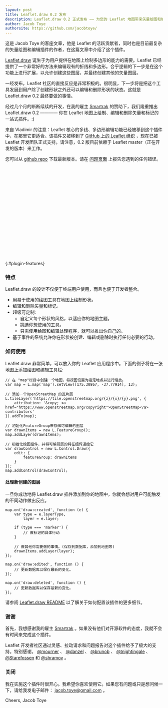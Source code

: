 ```yaml
---
layout: post
title: Leaflet.draw 0.2 发布
description: Leaflet.draw 0.2 正式发布 —— 为您的 Leaflet 地图带来矢量绘图和编辑工具
author: Jacob Toye
authorsite: https://github.com/jacobtoye/
---
```


这是 Jacob Toye 的客座文章，他是 Leaflet 的活跃贡献者，同时也是目前最复杂的矢量绘图和编辑插件的作者，在这篇文章中介绍了这个插件。

[Leaflet.draw](https://github.com/Leaflet/Leaflet.draw/) 诞生于为用户提供在地图上绘制多边形的能力的需要。Leaflet 已经提供了一个非常好的方法来编辑现有的折线和多边形。合乎逻辑的下一步是在这个功能上进行扩展，以允许创建这些图层，并最终创建其他的矢量图层。

一经发布，Leaflet 社区的直接反应是非常积极的。很明显，下一步将是把这个工具发展到用户除了创建形状之外还可以编辑和删除形状的状态。这就是 Leaflet.draw 0.2 最终要做的事情。

经过几个月的断断续续的开发，在我的雇主 <a href="http://www.smartrak.co.nz" title="GPS车队管理解决方案" target="_blank">Smartrak</a> 的赞助下，我们隆重推出 Leaflet.draw 0.2 ———— 你在 Leaflet 地图上绘制、编辑和删除矢量和标记的一站式插件。:) 

来自 Vladimir 的注意：Leaflet 核心的多线、多边形编辑功能已经被移到这个插件中，在那里它更适合。该插件又被移到了 [GitHub 上的 Leaflet 组织](https://github.com/Leaflet) ，现在已被 Leaflet 开发团队正式支持。请注意，0.2 版目前依赖于 Leaflet master（正在开发的版本）来工作。

您可以从 <a href="https://github.com/Leaflet/Leaflet.draw/" target="_blank" >github repo</a> 下载最新版本。请在 <a href="https://github.com/Leaflet/Leaflet.draw/issues" target="_blank" >问题页面</a> 上报告您遇到的任何错误。

<div id="map" class="map" style="height: 288px"></div>

{:#plugin-features}
### 特点

Leaflet.draw 的设计不仅便于终端用户使用，而且也便于开发者整合。

 * 用易于使用的绘图工具在地图上绘制形状。
 * 编辑和删除矢量和标记。
 * 超级可定制:
   * 自定义每个形状的风格，以适应你的地图主题。
   * 挑选你想使用的工具。
   * 只需使用绘图和编辑处理程序，就可以推出你自己的。
 * 基于事件的系统允许你在形状被创建、编辑或删除时执行任何必要的行动。

### 如何使用

Leaflet.draw 非常简单，可以放入你的 Leaflet 应用程序中。下面的例子将在一张地图上添加绘图和编辑工具栏:

	// 在 "map"栏目中创建一个地图，将视图设置为指定地点并进行缩放。
	var map = L.map('map').setView([175.30867, -37.77914], 13);

	// 添加一个OpenStreetMap 的瓦片层
	L.tileLayer('https://tile.openstreetmap.org/{z}/{x}/{y}.png', {
		attribution: '&copy; <a href="https://www.openstreetmap.org/copyright">OpenStreetMap</a> contributors'
	}).addTo(map);

	// 初始化FeatureGroup来存储可编辑的图层
	var drawnItems = new L.FeatureGroup();
	map.addLayer(drawnItems);

	// 初始化绘图控件，并将可编辑层的特征组传递给它
	var drawControl = new L.Control.Draw({
		edit: {
			featureGroup: drawnItems
		}
	});
	map.addControl(drawControl);

#### 处理新创建的图层

一旦你成功地将 Leaflet.draw 插件添加到你的地图中，你就会想对用户可能触发的不同动作做出反应。

	map.on('draw:created', function (e) {
		var type = e.layerType,
			layer = e.layer;

		if (type === 'marker') {
			// 做标记的具体行动
		}

		// 做其他你需要做的事情。(保存到数据库，添加到地图等)
		drawnItems.addLayer(layer);
	});

	map.on('draw:edited', function () {
		// 更新数据库以保存最新的变化。
	});

	map.on('draw:deleted', function () {
		// 更新数据库以保存最新的变化。
	});

请参阅 <a href="https://github.com/Leaflet/Leaflet.draw" target="_blank">Leaflet.draw README</a> 以了解关于如何配置该插件的更多细节。

### 谢谢

首先，我想感谢我的雇主 <a href="http://www.smartrak.co.nz" title="GPS车队管理解决方案" target="_blank">Smartrak</a> 。如果没有他们对开源软件的态度，我就不会有时间来完成这个插件。

Leaflet 开发者社区通过灵感、拉动请求和问题报告对这个插件给予了极大的支持。特别感谢。 <a href="https://github.com/mourner" title="@mourner" target="_blank" >@mourner</a> 、 <a href="https://github.com/danzel" title="@danzel" target="_blank" >@danzel</a> 、 <a href="https://github.com/brunob" title="@brunob" target="_blank" >@brunob</a> 、 <a href="https://github. com/tnightingale" title="@tnightingale" target="_blank" >@tnightingale</a> 、 <a href="https://github.com/Starefossen" title="@Starefossen" target="_blank" >@Starefossen</a>  和 <a href="https://github.com/shramov" title="@shramov" target="_blank" >@shramov</a> 。

### 关闭

我在实施这个插件时很开心。我希望你喜欢使用它。如果您有问题或只是想问候一下，请给我发电子邮件： <a href="mailto:jacob.toye@gmail.com">jacob.toye@gmail.com</a> 。

Cheers,
Jacob Toye

<link rel="stylesheet" href="https://leaflet.github.io/Leaflet.draw/lib/leaflet/leaflet.css" />
<link rel="stylesheet" href="https://leaflet.github.io/Leaflet.draw/leaflet.draw.css" />
<!--[if lte IE 8]>
	<link rel="stylesheet" href="https://leaflet.github.io/Leaflet.draw/lib/leaflet/leaflet.ie.css" />
	<link rel="stylesheet" href="https://leaflet.github.io/Leaflet.draw/leaflet.draw.ie.css" />
<![endif]-->
<script src="https://leaflet.github.io/Leaflet.draw/libs/leaflet/leaflet.js"></script>
<script src="https://leaflet.github.io/Leaflet.draw/leaflet.draw.js"></script>

<style>
	.leaflet-bar {
		border: none;
	}
</style>

<script>
	// create a map in the "map" div, set the view to a given place and zoom
	var map = L.map('map').setView([-37.77914, 175.30867], 16);

	// add an OpenStreetMap tile layer
	L.tileLayer('https://tile.openstreetmap.org/{z}/{x}/{y}.png', {
	  attribution: '&copy; <a href="https://www.openstreetmap.org/copyright">OpenStreetMap</a> contributors'
	}).addTo(map);

	// Initialize the FeatureGroup to store editable layers
	var drawnItems = new L.FeatureGroup();
	map.addLayer(drawnItems);

	// Initialize the draw control and pass it the FeatureGroup of editable layers
	var drawControl = new L.Control.Draw({
		edit: {
			featureGroup: drawnItems
		}
	});
	map.addControl(drawControl);

	map.on('draw:created', function (e) {
		var type = e.layerType,
			layer = e.layer;

		if (type === 'marker') {
			layer.bindPopup('A popup!');
		}

		// Do whatever else you need to. (save to db, add to map etc)
		drawnItems.addLayer(layer);
	});
</script>
